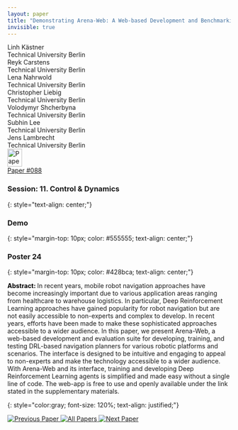 ```yaml
---
layout: paper
title: "Demonstrating Arena-Web: A Web-based Development and Benchmarking Platform for Autonomous Navigation Approaches"
invisible: true
---
```

<div class="paper-authors">
<div class="paper-author-box">
    <div class="paper-author-name">Linh Kästner</div>
    <div class="paper-author-uni">Technical University Berlin</div>
</div>
<div class="paper-author-box">
    <div class="paper-author-name">Reyk Carstens</div>
    <div class="paper-author-uni">Technical University Berlin</div>
</div>
<div class="paper-author-box">
    <div class="paper-author-name">Lena Nahrwold</div>
    <div class="paper-author-uni">Technical University Berlin</div>
</div>
<div class="paper-author-box">
    <div class="paper-author-name">Christopher  Liebig</div>
    <div class="paper-author-uni">Technical University Berlin</div>
</div>
<div class="paper-author-box">
    <div class="paper-author-name">Volodymyr Shcherbyna</div>
    <div class="paper-author-uni">Technical University Berlin</div>
</div>
<div class="paper-author-box">
    <div class="paper-author-name">Subhin Lee</div>
    <div class="paper-author-uni">Technical University Berlin</div>
</div>
<div class="paper-author-box">
    <div class="paper-author-name">Jens Lambrecht</div>
    <div class="paper-author-uni">Technical University Berlin</div>
</div>

</div><div class="paper-pdf">
<div> <a href="http://www.roboticsproceedings.org/rss19/p088.pdf"><img src="{{ site.baseurl }}/images/paper_link.png" alt="Paper Website" width = "33"  height = "40"/></a> </div>
<div> <a href="http://www.roboticsproceedings.org/rss19/p088.pdf">Paper&nbsp;#088</a> </div>
</div>

### Session: 11. Control & Dynamics
{: style="text-align: center;"}

### Demo
{: style="margin-top: 10px; color: #555555; text-align: center;"}

### Poster 24
{: style="margin-top: 10px; color: #428bca; text-align: center;"}

<b style="color: black;">Abstract: </b>In recent years, mobile robot navigation approaches have become increasingly important due to various application areas ranging from healthcare to warehouse logistics. In particular, Deep Reinforcement Learning approaches have gained popularity for robot navigation but are not easily accessible to non-experts and complex to develop. In recent years, efforts have been made to make these sophisticated approaches accessible to a wider audience. In this paper, we present Arena-Web, a web-based development and evaluation suite for developing, training, and testing DRL-based navigation planners for various robotic platforms and scenarios. The interface is designed to be intuitive and engaging to appeal to non-experts and make the technology accessible to a wider audience. With Arena-Web and its interface, training and developing Deep Reinforcement Learning agents is simplified and made easy without a single line of code. The web-app is free to use and openly available under the link stated in the supplementary materials. 

{: style="color:gray; font-size: 120%; text-align: justified;"}


<div class="paper-menu">
<a href="{{ site.baseurl }}/program/papers/087/"> <img src="{{ site.baseurl }}/images/previous_paper_icon.png" alt="Previous Paper" title="Previous Paper"/> </a>
<a href="{{ site.baseurl }}/program/papers"><img src="{{ site.baseurl }}/images/overview_icon.png" alt="All Papers" title="All Papers"/> </a>
<a href="{{ site.baseurl }}/program/papers/089/"> <img src="{{ site.baseurl }}/images/next_paper_icon.png" alt="Next Paper" title="Next Paper"/> </a>

</div>
